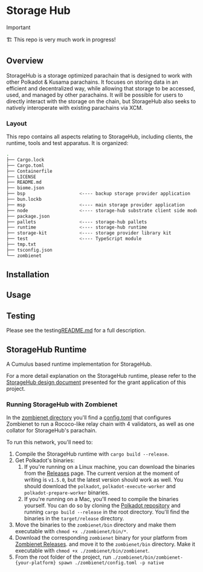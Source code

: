 # Storage Hub

> [!IMPORTANT]
> 🏗️ This repo is very much work in progress!

## Overview

StorageHub is a storage optimized parachain that is designed to work with other Polkadot & Kusama parachains. It focuses on storing data in an efficient and decentralized way, while allowing that storage to be accessed, used, and managed by other parachains. It will be possible for users to directly interact with the storage on the chain, but StorageHub also seeks to natively interoperate with existing parachains via XCM.

### Layout

This repo contains all aspects relating to StorageHub, including clients, the runtime, tools and test apparatus. It is organized:

```sh
.
├── Cargo.lock
├── Cargo.toml
├── Containerfile
├── LICENSE
├── README.md
├── biome.json
├── bsp                    <---- backup storage provider application
├── bun.lockb
├── msp                    <---- main storage provider application
├── node                   <---- storage-hub substrate client side module
├── package.json
├── pallets                <---- storage-hub pallets
├── runtime                <---- storage-hub runtime
├── storage-kit            <---- storage provider library kit
├── test                   <---- TypeScript module
├── tmp.txt
├── tsconfig.json
└── zombienet
```

## Installation

## Usage

## Testing

Please see the testing[README.md](test/README.md) for a full description.

## StorageHub Runtime

A Cumulus based runtime implementation for StorageHub.

For a more detail explanation on the StorageHub runtime, please refer to the [StorageHub design document](https://github.com/Moonsong-Labs/storage-hub-design-proposal/blob/main/techincal_design/runtimeBreakdown.md) presented for the grant application of this project.

### Running StorageHub with Zombienet

In the [zombienet directory](./zombienet) you'll find a [config.toml](./zombienet/config.toml) that configures Zombienet to run a Rococo-like relay chain with 4 validators, as well as one collator for StorageHub's parachain.

To run this network, you'll need to:

1. Compile the StorageHub runtime with `cargo build --release`.
2. Get Polkadot's binaries:
   1. If you're running on a Linux machine, you can download the binaries from the [Releases](https://github.com/paritytech/polkadot-sdk/releases/) page. The current version at the moment of writing is `v1.5.0`, but the latest version should work as well. You should download the `polkadot`, `polkadot-execute-worker` and `polkadot-prepare-worker` binaries.
   2. If you're running on a Mac, you'll need to compile the binaries yourself. You can do so by cloning the [Polkadot repository](https://github.com/paritytech/polkadot-sdk) and running `cargo build --release` in the root directory. You'll find the binaries in the `target/release` directory.
3. Move the binaries to the `zombienet/bin` directory and make them executable with `chmod +x ./zombienet/bin/*`.
4. Download the corresponding `zombienet` binary for your platform from [Zombienet Releases](https://github.com/paritytech/zombienet/releases). and move it to the `zombienet/bin` directory. Make it executable with `chmod +x ./zombienet/bin/zombienet`.
5. From the root folder of the project, run `./zombienet/bin/zombienet-{your-platform} spawn ./zombienet/config.toml -p native`

